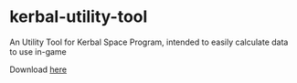 # kerbal-utility-tool
An Utility Tool for Kerbal Space Program, intended to easily calculate data to use in-game

Download [here](https://github.com/alteyth/kerbal-utility-tool/releases/tag/v0.1.0)